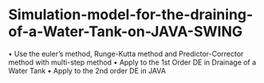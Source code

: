 # Simulation-model-for-the-draining-of-a-Water-Tank-on-JAVA-SWING

•	Use the euler’s method, Runge-Kutta method and Predictor-Corrector method with multi-step method
•	Apply to the 1st Order DE in Drainage of a Water Tank
•	Apply to the 2nd order DE in JAVA

